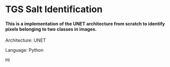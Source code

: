 # TGS Salt Identification

#### This is a implementation of the UNET architecture from scratch to identify pixels belonging to two classes in images.

Architecture: UNET

Language: Python


Hi
